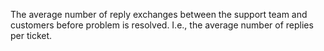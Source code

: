The average number of reply exchanges between the support team and customers before problem is resolved. I.e., the average number of replies per ticket.